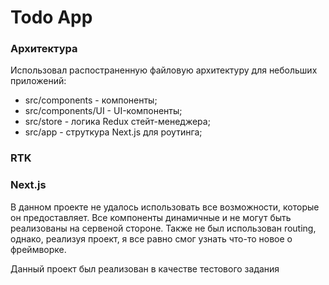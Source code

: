 # Todo App

### Архитектура
Использовал распостраненную файловую архитектуру для небольших приложений:  
 - src/components - компоненты;
 - src/components/UI - UI-компоненты;
 - src/store - логика Redux стейт-менеджера;
 - src/app - струткура Next.js для роутинга;

 ### RTK

### Next.js
В данном проекте не удалось использовать все возможности, которые он предоставляет.
Все компоненты динамичные и не могут быть реализованы на сервеной стороне. Также не был использован routing,
однако, реализуя проект, я все равно смог узнать что-то новое о фреймворке. 

Данный проект был реализован в качестве тестового задания